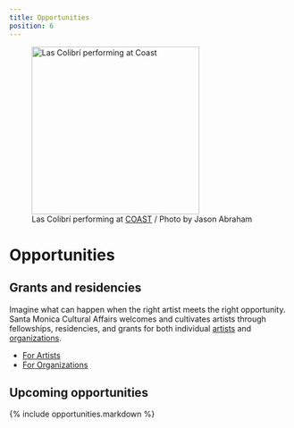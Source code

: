 ```yaml
---
title: Opportunities
position: 6
---
```


<figure class="image">
  <img src="https://static-artsamo.digitalservice.la/uploads/coast-las-colibri.jpg" height="300" alt="Las Colibrí performing at Coast" data-aspect-ratio="3/2" />
  <figcaption>Las Colibrí performing at <a href="https://www.santamonica.com/event/coast/">COAST</a> / Photo by Jason Abraham</figcaption>
</figure>


Opportunities
=============

## Grants and residencies

Imagine what can happen when the right artist meets the right opportunity. Santa Monica Cultural Affairs welcomes and cultivates artists through fellowships, residencies, and grants for both individual [artists](/opportunities-for-artists/) and [organizations](/opportunities-for-organizations/).

<nav class="action" markdown="1">

*   [For Artists](/opportunities-for-artists/)
*   [For Organizations](/opportunities-for-organizations/)

</nav>
 
## Upcoming opportunities

{% include opportunities.markdown %}

<!--
## Resources

*   [18th Street Arts Center](https://18thstreet.org/)
*   [Mike Kelley Foundation for the Arts](http://www.mikekelleyfoundation.org/#!/grants/)
*   [LA County Arts Commission](https://www.lacountyarts.org/)
*   [Los Angeles Department of Cultural Affairs](https://culturela.org/)
*   [Santa Monica Library Foundation Center](https://smpl.org/Grants.aspx)
*   [California Arts Council](http://cac.ca.gov/)
*   [Center for Cultural Innovation](https://www.cciarts.org/) 

#### FAQs

*   How can I get a studio here?
*   How can I/my organization apply for a grant here?
*   Can I rent space for my performance/concert/exhibit/fundraiser?
*   My band/food truck/workshop is available for booking, who can I send info to?
*   Can you promote my art event?
*   How do I find out about local art events?
*   How do I find a job in the arts?
*   Are there places to take classes in printmaking/pottery/metalwork/painting here?
-->

